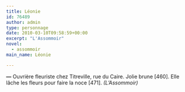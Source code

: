 ```yaml
---
title: Léonie
id: 76489
author: admin
type: personnage
date: 2010-03-10T09:58:59+00:00
excerpt: "L'Assommoir"
novel:
  - assommoir
main_name: Léonie

---
```

**—** Ouvrière fleuriste chez Titreville, rue du Caire. Jolie brune [460]. Elle lâche les fleurs pour faire la noce [471]. _(L&rsquo;Assommoir)_